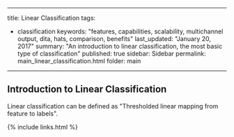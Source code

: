 ---
title: Linear Classification
tags:
  - classification
keywords: "features, capabilities, scalability, multichannel output, dita, hats, comparison, benefits"
last_updated: "January 20, 2017"
summary: "An introduction to linear classification, the most basic type of classification"
published: true
sidebar: Sidebar
permalink: main_linear_classification.html
folder: main
------------

## Introduction to Linear Classification

Linear classification can be defined as "Thresholded linear mapping from feature to labels".


{% include links.html %}
